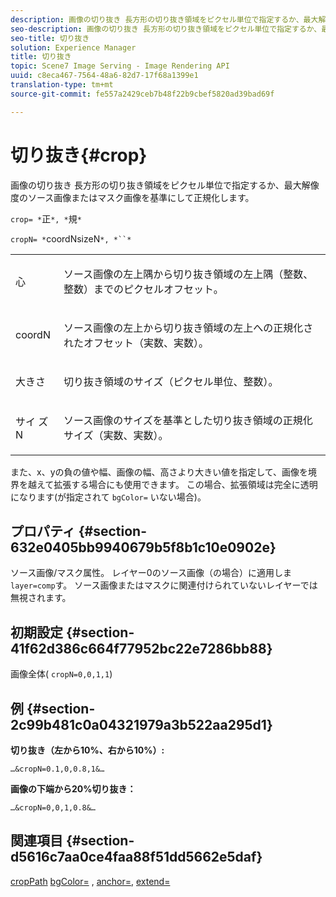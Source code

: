 ```yaml
---
description: 画像の切り抜き 長方形の切り抜き領域をピクセル単位で指定するか、最大解像度のソース画像またはマスク画像を基準にして正規化します。
seo-description: 画像の切り抜き 長方形の切り抜き領域をピクセル単位で指定するか、最大解像度のソース画像またはマスク画像を基準にして正規化します。
seo-title: 切り抜き
solution: Experience Manager
title: 切り抜き
topic: Scene7 Image Serving - Image Rendering API
uuid: c8eca467-7564-48a6-82d7-17f68a1399e1
translation-type: tm+mt
source-git-commit: fe557a2429ceb7b48f22b9cbef5820ad39bad69f

---
```



# 切り抜き{#crop}

画像の切り抜き 長方形の切り抜き領域をピクセル単位で指定するか、最大解像度のソース画像またはマスク画像を基準にして正規化します。

`crop= *`正`*, *`規`*`

`cropN= *`coordNsizeN`*, *``*`

<table id="simpletable_472A9AD67AA64419B0877B0535F8B14A"> 
 <tr class="strow"> 
  <td class="stentry"> <p><span class="codeph"> <span class="varname"> 心</span></span> </p> </td> 
  <td class="stentry"> <p>ソース画像の左上隅から切り抜き領域の左上隅（整数、整数）までのピクセルオフセット。 </p></td> 
 </tr> 
 <tr class="strow"> 
  <td class="stentry"> <p><span class="codeph"> coordN <span class="varname"></span></span> </p> </td> 
  <td class="stentry"> <p>ソース画像の左上から切り抜き領域の左上への正規化されたオフセット（実数、実数）。 </p></td> 
 </tr> 
 <tr class="strow"> 
  <td class="stentry"> <p><span class="codeph"> <span class="varname"> 大きさ</span></span> </p></td> 
  <td class="stentry"> <p>切り抜き領域のサイズ（ピクセル単位、整数）。 </p></td> 
 </tr> 
 <tr class="strow"> 
  <td class="stentry"> <p><span class="codeph"> サイ <span class="varname"> ズN</span></span> </p></td> 
  <td class="stentry"> <p>ソース画像のサイズを基準とした切り抜き領域の正規化サイズ（実数、実数）。 </p></td> 
 </tr> 
</table>

また、x、yの負の値や幅、画像の幅、高さより大きい値を指定して、画像を境界を越えて拡張する場合にも使用できます。 この場合、拡張領域は完全に透明になります(が指定されて `bgColor=` いない場合)。

## プロパティ {#section-632e0405bb9940679b5f8b1c10e0902e}

ソース画像/マスク属性。 レイヤー0のソース画像（の場合）に適用しま `layer=comp`す。 ソース画像またはマスクに関連付けられていないレイヤーでは無視されます。

## 初期設定 {#section-41f62d386c664f77952bc22e7286bb88}

画像全体( `cropN=0,0,1,1`)

## 例 {#section-2c99b481c0a04321979a3b522aa295d1}

**切り抜き（左から10%、右から10%）:**

`…&cropN=0.1,0,0.8,1&…`

**画像の下端から20%切り抜き：**

`…&cropN=0,0,1,0.8&…`

## 関連項目 {#section-d5616c7aa0ce4faa88f51dd5662e5daf}

[cropPath](/help/aem-is-ir-api/is-api/http-ref/image-serving-api-ref/c-http-protocol-reference/c-command-reference/r-croppath.md) [bgColor=](../../../../../is-api/http-ref/image-serving-api-ref/c-http-protocol-reference/c-command-reference/r-bgcolor.md#reference-441371ba4ef54fe781887c5ae448f6ab) , [anchor=](../../../../../is-api/http-ref/image-serving-api-ref/c-http-protocol-reference/c-command-reference/r-anchor.md#reference-6661e548ab284b82828d8d94c8ddeb7c), [extend=](../../../../../is-api/http-ref/image-serving-api-ref/c-http-protocol-reference/c-command-reference/r-extend.md#reference-7e9156beb285459d830e2d56782a74ac)
